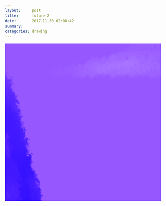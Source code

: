 ```yaml
---
layout:     post
title:      future 2
date:       2017-11-30 02:00:42
summary:    
categories: drawing
---
```

![future 2](/images/diary/future-2.png "Hi World.")
